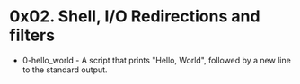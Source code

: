 # 0x02. Shell, I/O Redirections and filters

- 0-hello_world - A script that prints "Hello, World", followed by a new line to the standard output.
